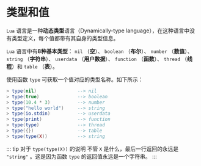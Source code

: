 # 类型和值

`Lua` 语言是一种**动态类型**语言（Dynamically-type language），在这种语言中没有类型定义，每个值都带有其自身的类型信息。

`Lua` 语言中有**8种基本类型**： `nil` （**空**）、 `boolean` （**布尔**）、 `number` （**数值**）、 `string` （**字符串**）、 `userdata` （**用户数据**）、 `function` （**函数**）、 `thread` （**线程**）和 `table` （**表**）。

使用函数 `type` 可获取一个值对应的类型名称。如下所示：

```lua
> type(nil)               --> nil
> type(true)              --> boolean
> type(10.4 * 3)          --> number
> type("hello world")     --> string
> type(io.stdin)          --> userdata
> type(print)             --> function
> type(type)              --> thread
> type({})                --> table
> type(type(X))           --> string
```

::: tip 对于 `type(type(X))` 的说明
不管 `X` 是什么，最后一行返回的永远是 `"string"` 。这是因为函数 `type` 的返回值永远是一个字符串。
:::
